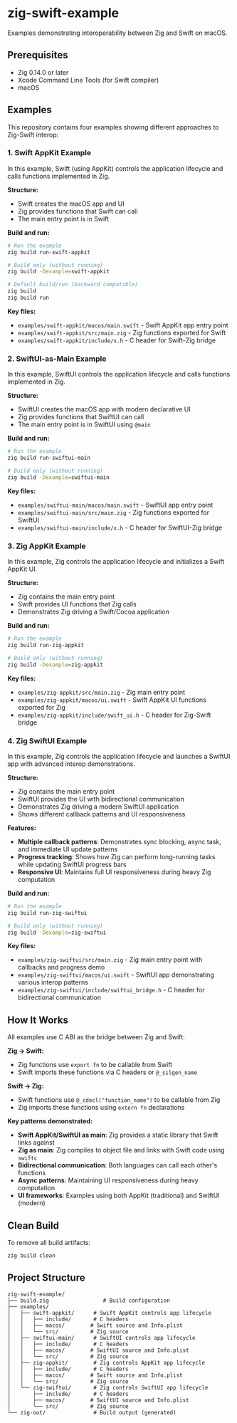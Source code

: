 # zig-swift-example

Examples demonstrating interoperability between Zig and Swift on macOS.

## Prerequisites

- Zig 0.14.0 or later
- Xcode Command Line Tools (for Swift compiler)
- macOS

## Examples

This repository contains four examples showing different approaches to Zig-Swift interop:

### 1. Swift AppKit Example

In this example, Swift (using AppKit) controls the application lifecycle and calls functions implemented in Zig.

**Structure:**
- Swift creates the macOS app and UI
- Zig provides functions that Swift can call
- The main entry point is in Swift

**Build and run:**
```bash
# Run the example
zig build run-swift-appkit

# Build only (without running)
zig build -Dexample=swift-appkit

# Default build/run (backward compatible)
zig build
zig build run
```

**Key files:**
- `examples/swift-appkit/macos/main.swift` - Swift AppKit app entry point
- `examples/swift-appkit/src/main.zig` - Zig functions exported for Swift
- `examples/swift-appkit/include/x.h` - C header for Swift-Zig bridge

### 2. SwiftUI-as-Main Example

In this example, SwiftUI controls the application lifecycle and calls functions implemented in Zig.

**Structure:**
- SwiftUI creates the macOS app with modern declarative UI
- Zig provides functions that SwiftUI can call
- The main entry point is in SwiftUI using `@main`

**Build and run:**
```bash
# Run the example
zig build run-swiftui-main

# Build only (without running)
zig build -Dexample=swiftui-main
```

**Key files:**
- `examples/swiftui-main/macos/main.swift` - SwiftUI app entry point
- `examples/swiftui-main/src/main.zig` - Zig functions exported for SwiftUI
- `examples/swiftui-main/include/x.h` - C header for SwiftUI-Zig bridge

### 3. Zig AppKit Example

In this example, Zig controls the application lifecycle and initializes a Swift AppKit UI.

**Structure:**
- Zig contains the main entry point
- Swift provides UI functions that Zig calls
- Demonstrates Zig driving a Swift/Cocoa application

**Build and run:**
```bash
# Run the example
zig build run-zig-appkit

# Build only (without running)
zig build -Dexample=zig-appkit
```

**Key files:**
- `examples/zig-appkit/src/main.zig` - Zig main entry point
- `examples/zig-appkit/macos/ui.swift` - Swift AppKit UI functions exported for Zig
- `examples/zig-appkit/include/swift_ui.h` - C header for Zig-Swift bridge

### 4. Zig SwiftUI Example

In this example, Zig controls the application lifecycle and launches a SwiftUI app with advanced interop demonstrations.

**Structure:**
- Zig contains the main entry point
- SwiftUI provides the UI with bidirectional communication
- Demonstrates Zig driving a modern SwiftUI application
- Shows different callback patterns and UI responsiveness

**Features:**
- **Multiple callback patterns**: Demonstrates sync blocking, async task, and immediate UI update patterns
- **Progress tracking**: Shows how Zig can perform long-running tasks while updating SwiftUI progress bars
- **Responsive UI**: Maintains full UI responsiveness during heavy Zig computation

**Build and run:**
```bash
# Run the example
zig build run-zig-swiftui

# Build only (without running)
zig build -Dexample=zig-swiftui
```

**Key files:**
- `examples/zig-swiftui/src/main.zig` - Zig main entry point with callbacks and progress demo
- `examples/zig-swiftui/macos/ui.swift` - SwiftUI app demonstrating various interop patterns
- `examples/zig-swiftui/include/swiftui_bridge.h` - C header for bidirectional communication

## How It Works

All examples use C ABI as the bridge between Zig and Swift:

**Zig → Swift:**
- Zig functions use `export fn` to be callable from Swift
- Swift imports these functions via C headers or `@_silgen_name`

**Swift → Zig:**
- Swift functions use `@_cdecl("function_name")` to be callable from Zig
- Zig imports these functions using `extern fn` declarations

**Key patterns demonstrated:**
- **Swift AppKit/SwiftUI as main**: Zig provides a static library that Swift links against
- **Zig as main**: Zig compiles to object file and links with Swift code using `swiftc`
- **Bidirectional communication**: Both languages can call each other's functions
- **Async patterns**: Maintaining UI responsiveness during heavy computation
- **UI frameworks**: Examples using both AppKit (traditional) and SwiftUI (modern)

## Clean Build

To remove all build artifacts:
```bash
zig build clean
```

## Project Structure

```
zig-swift-example/
├── build.zig                 # Build configuration
├── examples/
│   ├── swift-appkit/      # Swift AppKit controls app lifecycle
│   │   ├── include/       # C headers
│   │   ├── macos/        # Swift source and Info.plist
│   │   └── src/          # Zig source
│   ├── swiftui-main/      # SwiftUI controls app lifecycle
│   │   ├── include/       # C headers
│   │   ├── macos/        # SwiftUI source and Info.plist
│   │   └── src/          # Zig source
│   ├── zig-appkit/        # Zig controls AppKit app lifecycle
│   │   ├── include/       # C headers
│   │   ├── macos/        # Swift source and Info.plist
│   │   └── src/          # Zig source
│   └── zig-swiftui/       # Zig controls SwiftUI app lifecycle
│       ├── include/       # C headers
│       ├── macos/        # SwiftUI source and Info.plist
│       └── src/          # Zig source
└── zig-out/               # Build output (generated)
```